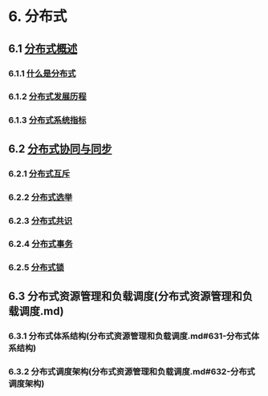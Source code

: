 # 6. 分布式

## 6.1 [分布式概述](分布式概述.md)

### 6.1.1 [什么是分布式](分布式概述.md#611-什么是分布式)

### 6.1.2 [分布式发展历程](分布式概述.md#612-分布式发展历程)

### 6.1.3 [分布式系统指标](分布式概述.md#613-分布式系统指标)

## 6.2 [分布式协同与同步](分布式协同与同步.md)

### 6.2.1 [分布式互斥](分布式协同与同步.md#621-分布式互斥)

### 6.2.2 [分布式选举](分布式协同与同步.md#622-分布式选举)

### 6.2.3 [分布式共识](分布式协同与同步.md#623-分布式共识)

### 6.2.4 [分布式事务](分布式协同与同步.md#624-分布式事务)

### 6.2.5 [分布式锁](分布式协同与同步.md#625-分布式锁)

## 6.3 分布式资源管理和负载调度(分布式资源管理和负载调度.md)

### 6.3.1 分布式体系结构(分布式资源管理和负载调度.md#631-分布式体系结构)

### 6.3.2 分布式调度架构(分布式资源管理和负载调度.md#632-分布式调度架构)